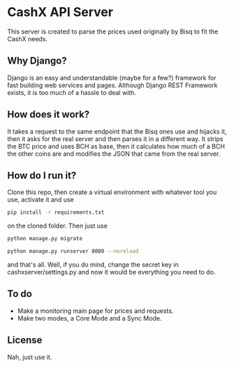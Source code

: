 # CashX API Server
This server is created to parse the prices used originally by Bisq to fit the CashX needs.

## Why Django?
Django is an easy and understandable (maybe for a few?) framework for fast building web services and pages. Although Django REST Framework exists, it is too much of a hassle to deal with.

## How does it work?
It takes a request to the same endpoint that the Bisq ones use and hijacks it, then it asks for the real server and then parses it in a different way.
It strips the BTC price and uses BCH as base, then it calculates how much of a BCH the other coins are and modifies the JSON that came from the real server.

## How do I run it?
Clone this repo, then create a virtual environment with whatever tool you use, activate it and use
```bash
pip install -r requirements.txt
```
on the cloned folder.
Then just use
```bash
python manage.py migrate
```
```bash
python manage.py runserver 8080 --noreload
```
and that's all.
Well, if you do mind, change the secret key in cashxserver/settings.py and now it would be everything you need to do.

## To do
* Make a monitoring main page for prices and requests.
* Make two modes, a Core Mode and a Sync Mode.

## License
Nah, just use it.